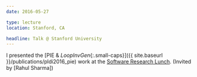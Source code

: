```yaml
---
date: 2016-05-27

type: lecture
location: Stanford, CA

headline: Talk @ Stanford University
---
```


I presented the [PIE & _LoopInvGen_{:.small-caps}]({{ site.baseurl }}/publications/pldi2016_pie) work
at the [Software Research Lunch].
(Invited by [Rahul Sharma])

[Software Research Lunch]: http://software-research-lunch.stanford.edu/